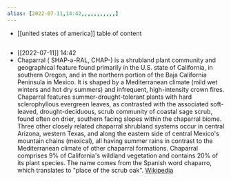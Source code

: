 ```yaml
---
alias: [2022-07-11,14:42,,,,,,,,,,,]
---
```

- [[united states of america]]
table of content
```toc
```

- [[2022-07-11]] 14:42
- Chaparral ( SHAP-ə-RAL, CHAP-) is a shrubland plant community and geographical feature found primarily in the U.S. state of California, in southern Oregon, and in the northern portion of the Baja California Peninsula in Mexico. It is shaped by a Mediterranean climate (mild wet winters and hot dry summers) and infrequent, high-intensity crown fires. Chaparral features summer-drought-tolerant plants with hard sclerophyllous evergreen leaves, as contrasted with the associated soft-leaved, drought-deciduous, scrub community of coastal sage scrub, found often on drier, southern facing slopes within the chaparral biome. Three other closely related chaparral shrubland systems occur in central Arizona, western Texas, and along the eastern side of central Mexico's mountain chains (mexical), all having summer rains in contrast to the Mediterranean climate of other chaparral formations. Chaparral comprises 9% of California's wildland vegetation and contains 20% of its plant species. The name comes from the Spanish word chaparro, which translates to "place of the scrub oak".
[Wikipedia](https://en.wikipedia.org/wiki/Chaparral)